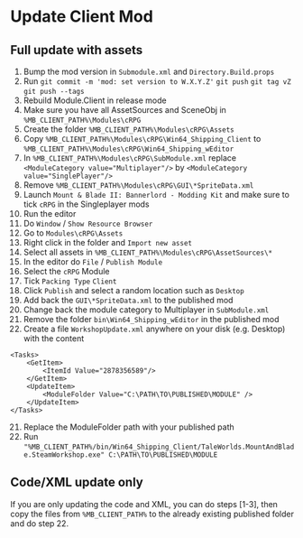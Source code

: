 ﻿# Update Client Mod

## Full update with assets

1. Bump the mod version in `Submodule.xml` and `Directory.Build.props`
2. Run `git commit -m 'mod: set version to W.X.Y.Z'` `git push` `git tag vZ` `git push --tags`
3. Rebuild Module.Client in release mode
4. Make sure you have all AssetSources and SceneObj in `%MB_CLIENT_PATH%\Modules\cRPG`
5. Create the folder `%MB_CLIENT_PATH%\Modules\cRPG\Assets`
6. Copy `%MB_CLIENT_PATH%\Modules\cRPG\Win64_Shipping_Client` to `%MB_CLIENT_PATH%\Modules\cRPG\Win64_Shipping_wEditor`
7. In `%MB_CLIENT_PATH%\Modules\cRPG\SubModule.xml` replace `<ModuleCategory value="Multiplayer"/>` by `<ModuleCategory value="SinglePlayer"/>`
8. Remove `%MB_CLIENT_PATH%\Modules\cRPG\GUI\*SpriteData.xml`
9. Launch `Mount & Blade II: Bannerlord - Modding Kit` and make sure to tick `cRPG` in the Singleplayer mods
10. Run the editor
11. Do `Window` / `Show Resource Browser`
12. Go to `Modules\cRPG\Assets`
13. Right click in the folder and `Import new asset`
14. Select all assets in `%MB_CLIENT_PATH%\Modules\cRPG\AssetSources\*`
15. In the editor do `File` / `Publish Module`
16. Select the `cRPG` Module
17. Tick `Packing Type` `Client`
18. Click `Publish` and select a random location such as `Desktop`
19. Add back the `GUI\*SpriteData.xml` to the published mod
20. Change back the module category to Multiplayer in `SubModule.xml`
21. Remove the folder `bin\Win64_Shipping_wEditor` in the published mod
22. Create a file `WorkshopUpdate.xml` anywhere on your disk (e.g. Desktop) with the content
```
<Tasks>
	<GetItem>
		<ItemId Value="2878356589"/>
	</GetItem>
	<UpdateItem>
		<ModuleFolder Value="C:\PATH\TO\PUBLISHED\MODULE" />
	</UpdateItem>
</Tasks>
```
21. Replace the ModuleFolder path with your published path
22. Run `"%MB_CLIENT_PATH%/bin/Win64_Shipping_Client/TaleWorlds.MountAndBlade.SteamWorkshop.exe" C:\PATH\TO\PUBLISHED\MODULE`

## Code/XML update only

If you are only updating the code and XML, you can do steps [1-3], then
copy the files from `%MB_CLIENT_PATH%` to the already existing published
folder and do step 22.
